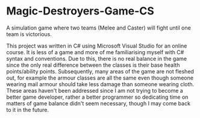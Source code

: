 # Magic-Destroyers-Game-CS
A simulation game where two teams (Melee and Caster) will fight until one team is victorious. 

This project was written in C# using Microsoft Visual Studio for an online course. It is less of a game and more of me familiarising myself with C# syntax and conventions. Due to this, there is no real balance in the game since the only real difference between the classes is their base health points/ability points. Subsequently, many areas of the game are not fleshed out, for example the armour classes are all the same even though someone wearing mail armour should take less damage than someone wearing cloth. These areas haven't been addressed since I am not trying to become a better game developer, rather a better programmer so dedicating time on matters of game balance didn't seem necessary, though I may come back to it in the future.

